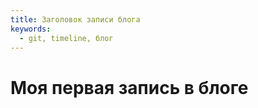 ```yaml
---
title: Заголовок записи блога
keywords:
  - git, timeline, блог
---
```


# Моя первая запись в блоге